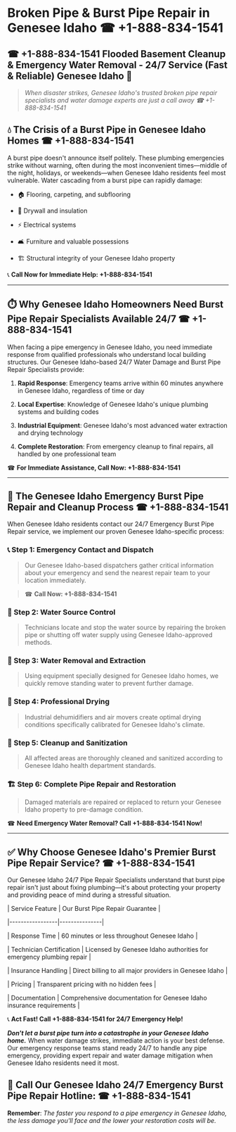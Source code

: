 # Broken Pipe & Burst Pipe Repair in Genesee Idaho ☎ +1-888-834-1541  
## ☎ +1-888-834-1541 Flooded Basement Cleanup & Emergency Water Removal - 24/7 Service (Fast & Reliable) Genesee Idaho 🚨  

> *When disaster strikes, Genesee Idaho's trusted broken pipe repair specialists and water damage experts are just a call away ☎ +1-888-834-1541*  

## 💧 The Crisis of a Burst Pipe in Genesee Idaho Homes ☎ +1-888-834-1541  

A burst pipe doesn't announce itself politely. These plumbing emergencies strike without warning, often during the most inconvenient times—middle of the night, holidays, or weekends—when Genesee Idaho residents feel most vulnerable. Water cascading from a burst pipe can rapidly damage:  

* 🏠 Flooring, carpeting, and subflooring  
* 🧱 Drywall and insulation  
* ⚡ Electrical systems  
* 🛋️ Furniture and valuable possessions  
* 🏗️ Structural integrity of your Genesee Idaho property  

📞 **Call Now for Immediate Help: +1-888-834-1541**  

---  

## ⏱️ Why Genesee Idaho Homeowners Need Burst Pipe Repair Specialists Available 24/7 ☎ +1-888-834-1541  

When facing a pipe emergency in Genesee Idaho, you need immediate response from qualified professionals who understand local building structures. Our Genesee Idaho-based 24/7 Water Damage and Burst Pipe Repair Specialists provide:  

1. **Rapid Response**: Emergency teams arrive within 60 minutes anywhere in Genesee Idaho, regardless of time or day  
2. **Local Expertise**: Knowledge of Genesee Idaho's unique plumbing systems and building codes  
3. **Industrial Equipment**: Genesee Idaho's most advanced water extraction and drying technology  
4. **Complete Restoration**: From emergency cleanup to final repairs, all handled by one professional team  

☎ **For Immediate Assistance, Call Now: +1-888-834-1541**  

---  

## 🔧 The Genesee Idaho Emergency Burst Pipe Repair and Cleanup Process ☎ +1-888-834-1541  

When Genesee Idaho residents contact our 24/7 Emergency Burst Pipe Repair service, we implement our proven Genesee Idaho-specific process:  

### 📞 Step 1: Emergency Contact and Dispatch  
> Our Genesee Idaho-based dispatchers gather critical information about your emergency and send the nearest repair team to your location immediately.  
> ☎ **Call Now: +1-888-834-1541**  

### 🚿 Step 2: Water Source Control  
> Technicians locate and stop the water source by repairing the broken pipe or shutting off water supply using Genesee Idaho-approved methods.  

### 🌊 Step 3: Water Removal and Extraction  
> Using equipment specially designed for Genesee Idaho homes, we quickly remove standing water to prevent further damage.  

### 💨 Step 4: Professional Drying  
> Industrial dehumidifiers and air movers create optimal drying conditions specifically calibrated for Genesee Idaho's climate.  

### 🧼 Step 5: Cleanup and Sanitization  
> All affected areas are thoroughly cleaned and sanitized according to Genesee Idaho health department standards.  

### 🏗️ Step 6: Complete Pipe Repair and Restoration  
> Damaged materials are repaired or replaced to return your Genesee Idaho property to pre-damage condition.  

☎ **Need Emergency Water Removal? Call +1-888-834-1541 Now!**  

---  

## ✅ Why Choose Genesee Idaho's Premier Burst Pipe Repair Service? ☎ +1-888-834-1541  

Our Genesee Idaho 24/7 Pipe Repair Specialists understand that burst pipe repair isn't just about fixing plumbing—it's about protecting your property and providing peace of mind during a stressful situation.  

| Service Feature | Our Burst Pipe Repair Guarantee |  
|-----------------|---------------|  
| Response Time | 60 minutes or less throughout Genesee Idaho |  
| Technician Certification | Licensed by Genesee Idaho authorities for emergency plumbing repair |  
| Insurance Handling | Direct billing to all major providers in Genesee Idaho |  
| Pricing | Transparent pricing with no hidden fees |  
| Documentation | Comprehensive documentation for Genesee Idaho insurance requirements |  

📞 **Act Fast! Call +1-888-834-1541 for 24/7 Emergency Help!**  

***Don't let a burst pipe turn into a catastrophe in your Genesee Idaho home.*** When water damage strikes, immediate action is your best defense. Our emergency response teams stand ready 24/7 to handle any pipe emergency, providing expert repair and water damage mitigation when Genesee Idaho residents need it most.  

## 📱 Call Our Genesee Idaho 24/7 Emergency Burst Pipe Repair Hotline: ☎ +1-888-834-1541  

**Remember**: *The faster you respond to a pipe emergency in Genesee Idaho, the less damage you'll face and the lower your restoration costs will be.*